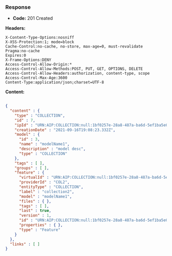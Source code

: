 ### Response

* **Code:** 201 Created

**Headers:**

`X-Content-Type-Options:nosniff`  
`X-XSS-Protection:1; mode=block`  
`Cache-Control:no-cache, no-store, max-age=0, must-revalidate`  
`Pragma:no-cache`  
`Expires:0`  
`X-Frame-Options:DENY`  
`Access-Control-Allow-Origin:*`  
`Access-Control-Allow-Methods:POST, PUT, GET, OPTIONS, DELETE`  
`Access-Control-Allow-Headers:authorization, content-type, scope`  
`Access-Control-Max-Age:3600`  
`Content-Type:application/json;charset=UTF-8`  

**Content:**

```json
    
{
  "content" : {
    "type" : "COLLECTION",
    "id" : 7,
    "ipId" : "URN:AIP:COLLECTION:null:1bf0257e-28a8-487a-ba6d-5ef1ba5e0220:V1",
    "creationDate" : "2021-09-16T19:08:23.332Z",
    "model" : {
      "id" : 3,
      "name" : "modelName1",
      "description" : "model desc",
      "type" : "COLLECTION"
    },
    "tags" : [ ],
    "groups" : [ ],
    "feature" : {
      "virtualId" : "URN:AIP:COLLECTION:null:1bf0257e-28a8-487a-ba6d-5ef1ba5e0220:LAST",
      "providerId" : "COL2",
      "entityType" : "COLLECTION",
      "label" : "collection2",
      "model" : "modelName1",
      "files" : { },
      "tags" : [ ],
      "last" : true,
      "version" : 1,
      "id" : "URN:AIP:COLLECTION:null:1bf0257e-28a8-487a-ba6d-5ef1ba5e0220:V1",
      "properties" : { },
      "type" : "Feature"
    }
  },
  "links" : [ ]
}
```

